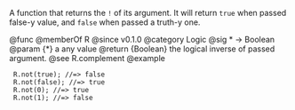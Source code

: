 A function that returns the `!` of its argument. It will return `true` when
passed false-y value, and `false` when passed a truth-y one.

@func
@memberOf R
@since v0.1.0
@category Logic
@sig * -> Boolean
@param {*} a any value
@return {Boolean} the logical inverse of passed argument.
@see R.complement
@example

     R.not(true); //=> false
     R.not(false); //=> true
     R.not(0); //=> true
     R.not(1); //=> false
